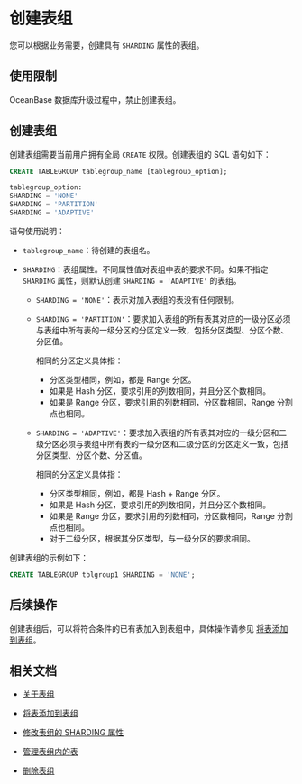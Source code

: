 # 创建表组

您可以根据业务需要，创建具有 `SHARDING` 属性的表组。

## 使用限制

OceanBase 数据库升级过程中，禁止创建表组。

## 创建表组

创建表组需要当前用户拥有全局 `CREATE` 权限。创建表组的 SQL 语句如下：

```sql
CREATE TABLEGROUP tablegroup_name [tablegroup_option];

tablegroup_option:
SHARDING = 'NONE'
SHARDING = 'PARTITION'
SHARDING = 'ADAPTIVE'
```

语句使用说明：

* `tablegroup_name`：待创建的表组名。

* `SHARDING`：表组属性。不同属性值对表组中表的要求不同。如果不指定 `SHARDING` 属性，则默认创建 `SHARDING = 'ADAPTIVE'` 的表组。

  * `SHARDING = 'NONE'`：表示对加入表组的表没有任何限制。

  * `SHARDING = 'PARTITION'`：要求加入表组的所有表其对应的一级分区必须与表组中所有表的一级分区的分区定义一致，包括分区类型、分区个数、分区值。

    相同的分区定义具体指：

    * 分区类型相同，例如，都是 Range 分区。
    * 如果是 Hash 分区，要求引用的列数相同，并且分区个数相同。
    * 如果是 Range 分区，要求引用的列数相同，分区数相同，Range 分割点也相同。

  * `SHARDING = 'ADAPTIVE'`：要求加入表组的所有表其对应的一级分区和二级分区必须与表组中所有表的一级分区和二级分区的分区定义一致，包括分区类型、分区个数、分区值。
  
    相同的分区定义具体指：

    * 分区类型相同，例如，都是 Hash + Range 分区。
    * 如果是 Hash 分区，要求引用的列数相同，并且分区个数相同。
    * 如果是 Range 分区，要求引用的列数相同，分区数相同，Range 分割点也相同。
    * 对于二级分区，根据其分区类型，与一级分区的要求相同。

创建表组的示例如下：

```sql
CREATE TABLEGROUP tblgroup1 SHARDING = 'NONE'; 
```

## 后续操作

创建表组后，可以将符合条件的已有表加入到表组中，具体操作请参见 [将表添加到表组](../400.manage-table-groups-of-mysql-mode/400.add-tables-to-a-table-group-of-mysql-mode.md)。

## 相关文档

* [关于表组](../400.manage-table-groups-of-mysql-mode/100.about-table-groups-of-mysql-mode.md)

* [将表添加到表组](../400.manage-table-groups-of-mysql-mode/400.add-tables-to-a-table-group-of-mysql-mode.md)

* [修改表组的 SHARDING 属性](../400.manage-table-groups-of-mysql-mode/500.modify-the-sharding-attribute-ot-a-table-group-of-mysql-mode.md)

* [管理表组内的表](../400.manage-table-groups-of-mysql-mode/600.manage-tables-within-a-table-group-of-mysql-mode.md)

* [删除表组](../400.manage-table-groups-of-mysql-mode/700.delete-a-table-group-of-mysql-mode.md)
